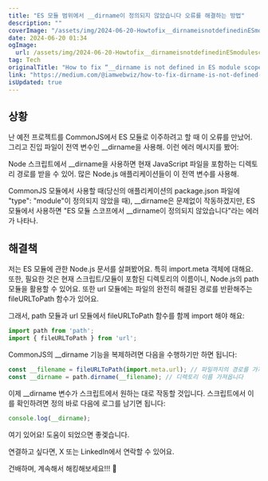 ```yaml
---
title: "ES 모듈 범위에서 __dirname이 정의되지 않았습니다 오류를 해결하는 방법"
description: ""
coverImage: "/assets/img/2024-06-20-Howtofix__dirnameisnotdefinedinESmodulescope_0.png"
date: 2024-06-20 01:34
ogImage: 
  url: /assets/img/2024-06-20-Howtofix__dirnameisnotdefinedinESmodulescope_0.png
tag: Tech
originalTitle: "How to fix “__dirname is not defined in ES module scope”"
link: "https://medium.com/@iamwebwiz/how-to-fix-dirname-is-not-defined-in-es-module-scope-34d94a86694d"
isUpdated: true
---
```





## 상황

난 예전 프로젝트를 CommonJS에서 ES 모듈로 이주하려고 할 때 이 오류를 만났어. 그리고 진입 파일이 전역 변수인 __dirname을 사용해. 이런 에러 메시지를 봤어:

Node 스크립트에서 __dirname을 사용하면 현재 JavaScript 파일을 포함하는 디렉토리 경로를 받을 수 있어. 많은 Node.js 애플리케이션들이 이 전역 변수를 사용해.

CommonJS 모듈에서 사용할 때(당신의 애플리케이션의 package.json 파일에 "type": "module"이 정의되지 않았을 때), __dirname은 문제없이 작동하겠지만, ES 모듈에서 사용하면 "ES 모듈 스코프에서 __dirname이 정의되지 않았습니다"라는 에러가 나타나.

<div class="content-ad"></div>

## 해결책

저는 ES 모듈에 관한 Node.js 문서를 살펴봤어요. 특히 import.meta 객체에 대해요. 또한, 필요한 것은 현재 스크립트/모듈이 포함된 디렉토리의 이름이니, Node.js의 path 모듈을 활용할 수 있어요. 또한 url 모듈에는 파일의 완전히 해결된 경로를 반환해주는 fileURLToPath 함수가 있어요.

그래서, path 모듈과 url 모듈에서 fileURLToPath 함수를 함께 import 해야 해요:

```js
import path from 'path';
import { fileURLToPath } from 'url';
```

<div class="content-ad"></div>

CommonJS의 __dirname 기능을 복제하려면 다음을 수행하기만 하면 됩니다:

```js
const __filename = fileURLToPath(import.meta.url); // 파일까지의 경로를 가져옵니다
const __dirname = path.dirname(__filename); // 디렉토리 이름 가져옵니다
```

이제 __dirname 변수가 스크립트에서 원하는 대로 작동할 것입니다. 스크립트에서 이를 확인하려면 정의 바로 다음에 로그를 남기면 됩니다:

```js
console.log(__dirname);
```

<div class="content-ad"></div>

여기 있어요! 도움이 되었으면 좋겣습니다.

연결하고 싶다면, X 또는 LinkedIn에서 연락할 수 있어요.

건배하며, 계속해서 해킹해보세요!!! 🥂